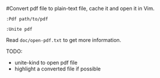#Convert pdf file to plain-text file, cache it and open it in Vim.

  `:Pdf path/to/pdf`

  `:Unite pdf`

Read `doc/open-pdf.txt` to get more information.

TODO:

- unite-kind to open pdf file
- highlight a converted file if possible
